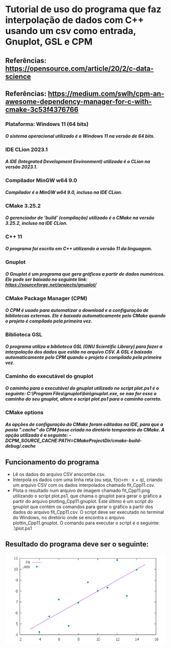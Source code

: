 # Tutorial de uso do programa que faz interpolação de dados com C++ usando um csv como entrada, Gnuplot, GSL e CPM
## Referências: https://opensource.com/article/20/2/c-data-science
## Referências: https://medium.com/swlh/cpm-an-awesome-dependency-manager-for-c-with-cmake-3c53f4376766
### Plataforma: Windows 11 (64 bits)
##### O sistema operacional utilizado é o Windows 11 na versão de 64 bits.

### IDE CLion 2023.1
##### A IDE (Integrated Development Environment) utilizada é o CLion na versão 2023.1.

### Compilador MinGW w64 9.0
#####  Compilador é o MinGW w64 9.0, incluso na IDE CLion.

### CMake 3.25.2
##### O gerenciador de ‘build’ (compilação) utilizado é o CMake na versão 3.25.2, incluso na IDE CLion.

### C++ 11
##### O programa foi escrito em C++ utilizando a versão 11 da linguagem.

### Gnuplot
##### O Gnuplot é um programa que gera gráficos a partir de dados numéricos. Ele pode ser baixado no seguinte link: https://sourceforge.net/projects/gnuplot/

### CMake Package Manager (CPM)
##### O CPM é usado para automatizar o download e a configuração de bibliotecas externas. Ele é baixado automaticamente pelo CMake quando o projeto é compilado pela primeira vez.

### Biblioteca GSL
##### O programa utiliza a biblioteca GSL (GNU Scientific Library) para fazer a interpolação dos dados que estão no arquivo CSV. A GSL é baixada automaticamente pelo CPM quando o projeto é compilado pela primeira vez.

### Caminho do executável do gnuplot
##### O caminho para o executável do gnuplot utilizado no script plot.ps1 é o seguinte: C:\Program Files\gnuplot\bin\gnuplot.exe, se nao for esse o caminho do seu gnuplot, altere o script plot.ps1 para o caminho correto.

### CMake options
##### As opções de configuração do CMake foram editadas na IDE, para que a pasta ".cache" do CPM fosse criada no diretório temporário do CMake. A opção utilizada é a seguinte: -DCPM_SOURCE_CACHE:PATH=$CMakeProjectDir$/cmake-build-debug/.cache

## Funcionamento do programa

* Lê os dados do arquivo CSV anscombe.csv.
* Interpola os dados com uma linha reta (ou seja, f(x)=m ⋅ x + q), criando um arquivo CSV com os dados interpolados chamado fit_Cpp11.csv.
* Plota o resultado num arquivo de imagem chamado fit_Cpp11.png utilizando o script plot.ps1, que chama o gnuplot para gerar o gráfico a partir do arquivo plotting_Cpp11.gnuplot. Este último é um script do gnuplot que contém os comandos para gerar o gráfico a partir dos dados do arquivo fit_Cpp11.csv. O script deve ser executado no terminal do Windows, no diretório onde se encontra o arquivo plottin_Cpp11.gnuplot. O comando para executar o script é o seguinte: .\plot.ps1

## Resultado do programa deve ser o seguinte:
![expected_result.png](expected_result.png)

